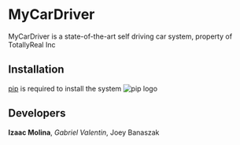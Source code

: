 # MyCarDriver

MyCarDriver is a state-of-the-art self driving car system, property of TotallyReal Inc

## Installation

[pip](https://pypi.org/project/pip/) is required to install the system
![pip logo](https://pypi.org/static/images/logo-small.95de8436.svg/)

## Developers
**Izaac Molina**,
*Gabriel Valentin*,
Joey Banaszak
